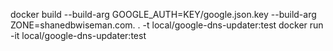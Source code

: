 docker build  --build-arg GOOGLE_AUTH=KEY/google.json.key --build-arg ZONE=shanedbwiseman.com. . -t local/google-dns-updater:test
docker run -it local/google-dns-updater:test
